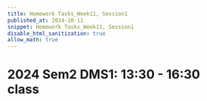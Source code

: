 ```yaml
---
title: Homework Tasks_Week11, Session1
published_at: 2024-10-11
snippet: Homework Tasks_Week11, Session1
disable_html_sanitization: true
allow_math: true
---
```

#  2024 Sem2 DMS1: 13:30 - 16:30 class